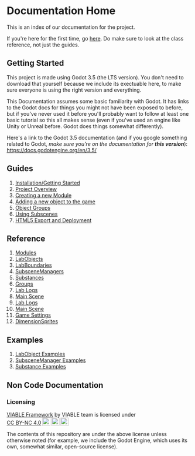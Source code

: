 # Documentation Home

This is an index of our documentation for the project.

If you're here for the first time, go [here](/docs/guide/overview.md). Do make sure to look at the class reference, not just the guides.

## Getting Started

This project is made using Godot 3.5 (the LTS version). You don't need to download that yourself because we include its exectuable here, to make sure everyone is using the right version and everything.

This Documentation assumes some basic familiarity with Godot. It has links to the Godot docs for things you might not have been exposed to before, but if you've never used it before you'll probably want to follow at least one basic tutorial so this all makes sense (even if you've used an engine like Unity or Unreal before. Godot does things somewhat differently).

Here's a link to the Godot 3.5 documentation (and if you google something related to Godot, *make sure you're on the documentation for **this version***):<br>
https://docs.godotengine.org/en/3.5/

## Guides
1. [Installation/Getting Started](/README.md#setup)
2. [Project Overview](/docs/guide/overview.md)
3. [Creating a new Module](/docs/reference/modules.md#making-a-new-module)
4. [Adding a new object to the game](/docs/reference/labobject.md#creating-a-new-type-of-labobject)
5. [Object Groups](/docs/reference/groups/index.md)
6. [Using Subscenes](/docs/reference/subscenemanagers.md)
7. [HTML5 Export and Deployment](/docs/reference/deployment.md)

## Reference
1. [Modules](/docs/reference/modules.md)
2. [LabObjects](/docs/reference/labobject.md)
3. [LabBoundaries](/docs/reference/labboundary.md)
4. [SubsceneManagers](/docs/reference/subscenemanagers.md)
5. [Substances](/docs/reference/substances.md)
6. [Groups](/docs/reference/groups/index.md)
7. [Lab Logs](/docs/reference/lablogs.md)
8. [Main Scene](/docs/reference/mainscene.md)
8. [Lab Logs](/docs/reference/lablogs.md)
9. [Main Scene](/docs/reference/mainscene.md)
10. [Game Settings](/docs/reference/gamesettings.md)
11. [DimensionSprites](/docs/reference/dimensionsprite.md)

## Examples
1. [LabObject Examples](/docs/examples/examples-labobjects.md)
2. [SubsceneManager Examples](/docs/examples/examples-subscenes.md)
3. [Substance Examples](/docs/examples/examples-substances.md)

## Non Code Documentation

### Licensing

<p xmlns:cc="http://creativecommons.org/ns#" xmlns:dct="http://purl.org/dc/terms/"><a property="dct:title" rel="cc:attributionURL" href="https://github.com/project-viable/viable-virtual-lab">VIABLE Framework</a> by <span property="cc:attributionName">VIABLE team</span> is licensed under <a href="https://creativecommons.org/licenses/by-nc/4.0/?ref=chooser-v1" target="_blank" rel="license noopener noreferrer" style="display:inline-block;">CC BY-NC 4.0<img style="height:22px!important;margin-left:3px;vertical-align:text-bottom;" src="https://mirrors.creativecommons.org/presskit/icons/cc.svg?ref=chooser-v1" alt=""><img style="height:22px!important;margin-left:3px;vertical-align:text-bottom;" src="https://mirrors.creativecommons.org/presskit/icons/by.svg?ref=chooser-v1" alt=""><img style="height:22px!important;margin-left:3px;vertical-align:text-bottom;" src="https://mirrors.creativecommons.org/presskit/icons/nc.svg?ref=chooser-v1" alt=""></a></p>

The contents of this repository are under the above license unless otherwise noted (for example, we include the Godot Engine, which uses its own, somewhat similar, open-source license).
